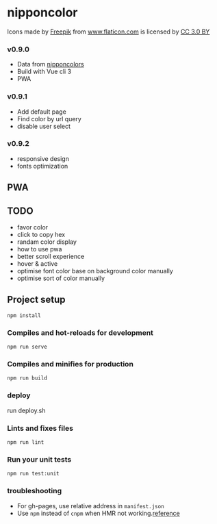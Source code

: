 # nipponcolor
<!-- https://www.flaticon.com/packs/japan-21 -->
<div>Icons made by <a href="http://www.freepik.com" title="Freepik">Freepik</a> from <a href="https://www.flaticon.com/" title="Flaticon">www.flaticon.com</a> is licensed by <a href="http://creativecommons.org/licenses/by/3.0/" title="Creative Commons BY 3.0" target="_blank">CC 3.0 BY</a></div>

### v0.9.0
- Data from [nipponcolors](http://nipponcolors.com/)
- Build with Vue cli 3
- PWA 
### v0.9.1
- Add default page
- Find color by url query
- disable user select

### v0.9.2
- responsive design
- fonts optimization

## PWA


## TODO
- favor color
- click to copy hex
- randam color display
- how to use pwa
- better scroll experience
- hover & active
- optimise font color base on background color manually
- optimise sort of color manually

## Project setup
```
npm install
```

### Compiles and hot-reloads for development
```
npm run serve
```

### Compiles and minifies for production
```
npm run build
```

### deploy
run deploy.sh

### Lints and fixes files
```
npm run lint
```

### Run your unit tests
```
npm run test:unit
```

### troubleshooting
- For gh-pages, use relative address in `manifest.json`
- Use `npm` instead of `cnpm` when HMR not working.[reference](https://github.com/vuejs/vue-cli/issues/1559)